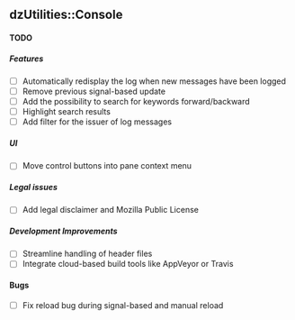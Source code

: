 dzUtilities::Console
---

#### TODO

##### Features
+ [ ] Automatically redisplay the log when new messages have been logged
+ [ ] Remove previous signal-based update
+ [ ] Add the possibility to search for keywords forward/backward
+ [ ] Highlight search results
+ [ ] Add filter for the issuer of log messages

##### UI
+ [ ] Move control buttons into pane context menu

##### Legal issues
+ [ ] Add legal disclaimer and Mozilla Public License

##### Development Improvements
+ [ ] Streamline handling of header files
+ [ ] Integrate cloud-based build tools like AppVeyor or Travis

#### Bugs
+ [ ] Fix reload bug during signal-based and manual reload